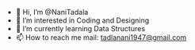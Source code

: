 - 👋 Hi, I’m @NaniTadala
- 👀 I’m interested in Coding and Designing
- 🌱 I’m currently learning Data Structures
- 📫 How to reach me mail: tadlanani1947@gmail.com

<!---
NaniTadala/NaniTadala is a ✨ special ✨ repository because its `README.md` (this file) appears on your GitHub profile.
You can click the Preview link to take a look at your changes.
--->
